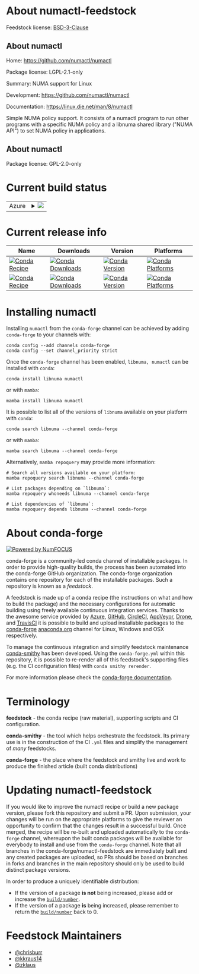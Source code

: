About numactl-feedstock
=======================

Feedstock license: [BSD-3-Clause](https://github.com/conda-forge/numactl-feedstock/blob/main/LICENSE.txt)


About numactl
-------------

Home: https://github.com/numactl/numactl

Package license: LGPL-2.1-only

Summary: NUMA support for Linux

Development: https://github.com/numactl/numactl

Documentation: https://linux.die.net/man/8/numactl

Simple NUMA policy support. It consists of a numactl program to run other
programs with a specific NUMA policy and a libnuma shared library
("NUMA API") to set NUMA policy in applications.


About numactl
-------------



Package license: GPL-2.0-only

Current build status
====================


<table>
    
  <tr>
    <td>Azure</td>
    <td>
      <details>
        <summary>
          <a href="https://dev.azure.com/conda-forge/feedstock-builds/_build/latest?definitionId=18008&branchName=main">
            <img src="https://dev.azure.com/conda-forge/feedstock-builds/_apis/build/status/numactl-feedstock?branchName=main">
          </a>
        </summary>
        <table>
          <thead><tr><th>Variant</th><th>Status</th></tr></thead>
          <tbody><tr>
              <td>linux_64</td>
              <td>
                <a href="https://dev.azure.com/conda-forge/feedstock-builds/_build/latest?definitionId=18008&branchName=main">
                  <img src="https://dev.azure.com/conda-forge/feedstock-builds/_apis/build/status/numactl-feedstock?branchName=main&jobName=linux&configuration=linux%20linux_64_" alt="variant">
                </a>
              </td>
            </tr><tr>
              <td>linux_aarch64</td>
              <td>
                <a href="https://dev.azure.com/conda-forge/feedstock-builds/_build/latest?definitionId=18008&branchName=main">
                  <img src="https://dev.azure.com/conda-forge/feedstock-builds/_apis/build/status/numactl-feedstock?branchName=main&jobName=linux&configuration=linux%20linux_aarch64_" alt="variant">
                </a>
              </td>
            </tr><tr>
              <td>linux_ppc64le</td>
              <td>
                <a href="https://dev.azure.com/conda-forge/feedstock-builds/_build/latest?definitionId=18008&branchName=main">
                  <img src="https://dev.azure.com/conda-forge/feedstock-builds/_apis/build/status/numactl-feedstock?branchName=main&jobName=linux&configuration=linux%20linux_ppc64le_" alt="variant">
                </a>
              </td>
            </tr>
          </tbody>
        </table>
      </details>
    </td>
  </tr>
</table>

Current release info
====================

| Name | Downloads | Version | Platforms |
| --- | --- | --- | --- |
| [![Conda Recipe](https://img.shields.io/badge/recipe-libnuma-green.svg)](https://anaconda.org/conda-forge/libnuma) | [![Conda Downloads](https://img.shields.io/conda/dn/conda-forge/libnuma.svg)](https://anaconda.org/conda-forge/libnuma) | [![Conda Version](https://img.shields.io/conda/vn/conda-forge/libnuma.svg)](https://anaconda.org/conda-forge/libnuma) | [![Conda Platforms](https://img.shields.io/conda/pn/conda-forge/libnuma.svg)](https://anaconda.org/conda-forge/libnuma) |
| [![Conda Recipe](https://img.shields.io/badge/recipe-numactl-green.svg)](https://anaconda.org/conda-forge/numactl) | [![Conda Downloads](https://img.shields.io/conda/dn/conda-forge/numactl.svg)](https://anaconda.org/conda-forge/numactl) | [![Conda Version](https://img.shields.io/conda/vn/conda-forge/numactl.svg)](https://anaconda.org/conda-forge/numactl) | [![Conda Platforms](https://img.shields.io/conda/pn/conda-forge/numactl.svg)](https://anaconda.org/conda-forge/numactl) |

Installing numactl
==================

Installing `numactl` from the `conda-forge` channel can be achieved by adding `conda-forge` to your channels with:

```
conda config --add channels conda-forge
conda config --set channel_priority strict
```

Once the `conda-forge` channel has been enabled, `libnuma, numactl` can be installed with `conda`:

```
conda install libnuma numactl
```

or with `mamba`:

```
mamba install libnuma numactl
```

It is possible to list all of the versions of `libnuma` available on your platform with `conda`:

```
conda search libnuma --channel conda-forge
```

or with `mamba`:

```
mamba search libnuma --channel conda-forge
```

Alternatively, `mamba repoquery` may provide more information:

```
# Search all versions available on your platform:
mamba repoquery search libnuma --channel conda-forge

# List packages depending on `libnuma`:
mamba repoquery whoneeds libnuma --channel conda-forge

# List dependencies of `libnuma`:
mamba repoquery depends libnuma --channel conda-forge
```


About conda-forge
=================

[![Powered by
NumFOCUS](https://img.shields.io/badge/powered%20by-NumFOCUS-orange.svg?style=flat&colorA=E1523D&colorB=007D8A)](https://numfocus.org)

conda-forge is a community-led conda channel of installable packages.
In order to provide high-quality builds, the process has been automated into the
conda-forge GitHub organization. The conda-forge organization contains one repository
for each of the installable packages. Such a repository is known as a *feedstock*.

A feedstock is made up of a conda recipe (the instructions on what and how to build
the package) and the necessary configurations for automatic building using freely
available continuous integration services. Thanks to the awesome service provided by
[Azure](https://azure.microsoft.com/en-us/services/devops/), [GitHub](https://github.com/),
[CircleCI](https://circleci.com/), [AppVeyor](https://www.appveyor.com/),
[Drone](https://cloud.drone.io/welcome), and [TravisCI](https://travis-ci.com/)
it is possible to build and upload installable packages to the
[conda-forge](https://anaconda.org/conda-forge) [anaconda.org](https://anaconda.org/)
channel for Linux, Windows and OSX respectively.

To manage the continuous integration and simplify feedstock maintenance
[conda-smithy](https://github.com/conda-forge/conda-smithy) has been developed.
Using the ``conda-forge.yml`` within this repository, it is possible to re-render all of
this feedstock's supporting files (e.g. the CI configuration files) with ``conda smithy rerender``.

For more information please check the [conda-forge documentation](https://conda-forge.org/docs/).

Terminology
===========

**feedstock** - the conda recipe (raw material), supporting scripts and CI configuration.

**conda-smithy** - the tool which helps orchestrate the feedstock.
                   Its primary use is in the construction of the CI ``.yml`` files
                   and simplify the management of *many* feedstocks.

**conda-forge** - the place where the feedstock and smithy live and work to
                  produce the finished article (built conda distributions)


Updating numactl-feedstock
==========================

If you would like to improve the numactl recipe or build a new
package version, please fork this repository and submit a PR. Upon submission,
your changes will be run on the appropriate platforms to give the reviewer an
opportunity to confirm that the changes result in a successful build. Once
merged, the recipe will be re-built and uploaded automatically to the
`conda-forge` channel, whereupon the built conda packages will be available for
everybody to install and use from the `conda-forge` channel.
Note that all branches in the conda-forge/numactl-feedstock are
immediately built and any created packages are uploaded, so PRs should be based
on branches in forks and branches in the main repository should only be used to
build distinct package versions.

In order to produce a uniquely identifiable distribution:
 * If the version of a package **is not** being increased, please add or increase
   the [``build/number``](https://docs.conda.io/projects/conda-build/en/latest/resources/define-metadata.html#build-number-and-string).
 * If the version of a package **is** being increased, please remember to return
   the [``build/number``](https://docs.conda.io/projects/conda-build/en/latest/resources/define-metadata.html#build-number-and-string)
   back to 0.

Feedstock Maintainers
=====================

* [@chrisburr](https://github.com/chrisburr/)
* [@kkraus14](https://github.com/kkraus14/)
* [@zklaus](https://github.com/zklaus/)

